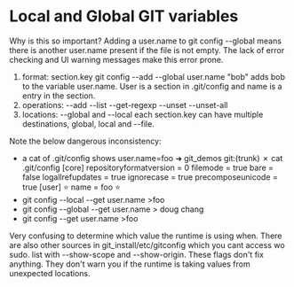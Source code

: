 # Local and Global GIT variables
 
  Why is this so important? Adding a user.name to git config --global means
	there is another user.name present if the file is not empty. The lack of
	error checking and UI warning messages make this error prone. 
  
  1) format: section.key git config --add --global user.name "bob" adds bob to the variable user.name. User is a section in .git/config and name is a entry in the section.
  2) operations: --add --list --get-regexp --unset --unset-all
  3) locations: --global and --local each section.key can have multiple destinations, global, local and --file.

  Note the below dangerous inconsistency: 
  - a cat of .git/config shows user.name=foo
  ➜  git_demos git:(trunk) ✗ cat .git/config
[core]
        repositoryformatversion = 0
        filemode = true
        bare = false
        logallrefupdates = true
        ignorecase = true
        precomposeunicode = true
[user]
        :star: name = foo :star:
  - git config --local --get user.name >foo 
  - git config --global --get user.name > doug chang
  - git config --get user.name >foo
  
  Very confusing to determine which value the runtime is using when. There are also other sources in git_install/etc/gitconfig which you cant access wo sudo. list with --show-scope and --show-origin. These flags don't fix anything. They don't warn you if the runtime is taking values from unexpected locations. 
